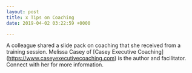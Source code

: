 ```yaml
---
layout: post
title: x Tips on Coaching
date: 2019-04-02 03:22:59 +0000

---
```

A colleague shared a slide pack on coaching that she received from a training session. Melissa Casey of \[Casey Executive Coaching\](https://www.caseyexecutivecoaching.com) is the author and facilitator. Connect with her for more information.